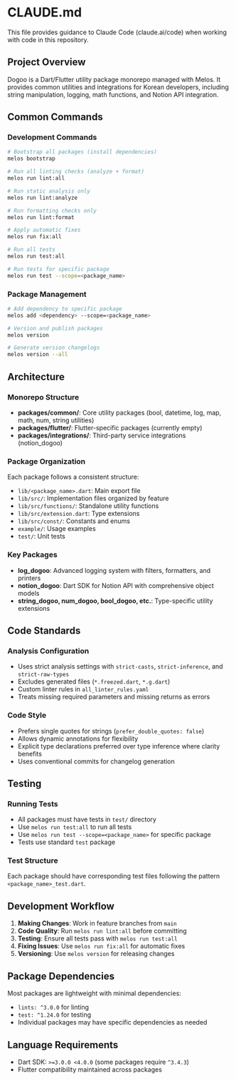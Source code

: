 # CLAUDE.md

This file provides guidance to Claude Code (claude.ai/code) when working with code in this repository.

## Project Overview

Dogoo is a Dart/Flutter utility package monorepo managed with Melos. It provides common utilities and integrations for Korean developers, including string manipulation, logging, math functions, and Notion API integration.

## Common Commands

### Development Commands

```bash
# Bootstrap all packages (install dependencies)
melos bootstrap

# Run all linting checks (analyze + format)
melos run lint:all

# Run static analysis only
melos run lint:analyze

# Run formatting checks only
melos run lint:format

# Apply automatic fixes
melos run fix:all

# Run all tests
melos run test:all

# Run tests for specific package
melos run test --scope=<package_name>
```

### Package Management

```bash
# Add dependency to specific package
melos add <dependency> --scope=<package_name>

# Version and publish packages
melos version

# Generate version changelogs
melos version --all
```

## Architecture

### Monorepo Structure

- **packages/common/**: Core utility packages (bool, datetime, log, map, math, num, string utilities)
- **packages/flutter/**: Flutter-specific packages (currently empty)
- **packages/integrations/**: Third-party service integrations (notion_dogoo)

### Package Organization

Each package follows a consistent structure:

- `lib/<package_name>.dart`: Main export file
- `lib/src/`: Implementation files organized by feature
- `lib/src/functions/`: Standalone utility functions
- `lib/src/extension.dart`: Type extensions
- `lib/src/const/`: Constants and enums
- `example/`: Usage examples
- `test/`: Unit tests

### Key Packages

- **log_dogoo**: Advanced logging system with filters, formatters, and printers
- **notion_dogoo**: Dart SDK for Notion API with comprehensive object models
- **string_dogoo, num_dogoo, bool_dogoo, etc.**: Type-specific utility extensions

## Code Standards

### Analysis Configuration

- Uses strict analysis settings with `strict-casts`, `strict-inference`, and `strict-raw-types`
- Excludes generated files (`*.freezed.dart`, `*.g.dart`)
- Custom linter rules in `all_linter_rules.yaml`
- Treats missing required parameters and missing returns as errors

### Code Style

- Prefers single quotes for strings (`prefer_double_quotes: false`)
- Allows dynamic annotations for flexibility
- Explicit type declarations preferred over type inference where clarity benefits
- Uses conventional commits for changelog generation

## Testing

### Running Tests

- All packages must have tests in `test/` directory
- Use `melos run test:all` to run all tests
- Use `melos run test --scope=<package_name>` for specific package
- Tests use standard `test` package

### Test Structure

Each package should have corresponding test files following the pattern `<package_name>_test.dart`.

## Development Workflow

1. **Making Changes**: Work in feature branches from `main`
2. **Code Quality**: Run `melos run lint:all` before committing
3. **Testing**: Ensure all tests pass with `melos run test:all`
4. **Fixing Issues**: Use `melos run fix:all` for automatic fixes
5. **Versioning**: Use `melos version` for releasing changes

## Package Dependencies

Most packages are lightweight with minimal dependencies:

- `lints: ^3.0.0` for linting
- `test: ^1.24.0` for testing
- Individual packages may have specific dependencies as needed

## Language Requirements

- Dart SDK: `>=3.0.0 <4.0.0` (some packages require `^3.4.3`)
- Flutter compatibility maintained across packages
